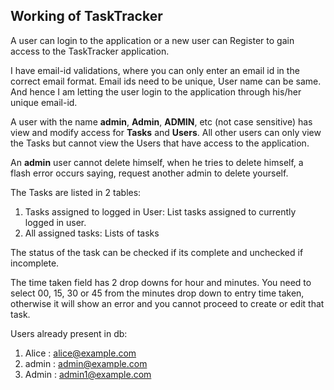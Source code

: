 ## Working of TaskTracker

A user can login to the application or a new user can Register to gain access to the TaskTracker application.

I have email-id validations, where you can only enter an email id in the correct email format. 
Email ids need to be unique, User name can be same. 
And hence I am letting the user login to the application through his/her unique email-id. 

A user with the name **admin**, **Admin**, **ADMIN**, etc (not case sensitive) has view and modify access for **Tasks** and **Users**. 
All other users can only view the Tasks but cannot view the Users that have access to the application.

An **admin** user cannot delete himself, when he tries to delete himself, a flash error occurs saying, request another admin to delete yourself. 

The Tasks are listed in 2 tables:
1. Tasks assigned to logged in User: List tasks assigned to currently logged in user.
2. All assigned tasks: Lists of tasks

The status of the task can be checked if its complete and unchecked if incomplete.

The time taken field has 2 drop downs for hour and minutes.
You need to select 00, 15, 30 or 45 from the minutes drop down to entry time taken, otherwise it will show an error and you cannot proceed to create or edit that task.

Users already present in db: 
1. Alice : alice@example.com
2. admin : admin@example.com
3. Admin : admin1@example.com